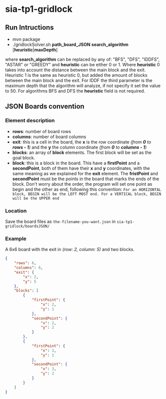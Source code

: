 # sia-tp1-gridlock

## Run Intructions
*    mvn package
*    ./gridlockSolver.sh **path_board_JSON** **search_algorithm** [**heuristic**|**maxDepth**]

where **search_algorithm** can be replaced by any of: "BFS", "DFS", "IDDFS", "ASTAR" or "GREEDY" and **heuristic** can be either 0 or 1. Where **heuristic** 0 takes into account the distance between the main block and the exit. Heuristic 1 is the same as heuristic 0, but added the amount of blocks between the main block and the exit. For IDDF the third parameter is the maximum depth that the algorithm will analyze, if not specify it set the value to 50. For algorithms BFS and DFS the **heuristic** field is not required.

## JSON Boards convention
### Element description
* **rows**: number of board rows
* **columns**: number of board columns
* **exit**: this is a cell in the board, the **x** is the row coordinate _(from **0** to **rows - 1**)_ and the **y** the column coordinate _(from **0** to **columns - 1**)_
* **blocks**: an array of **block** elements. The first block will be set as the goal block.
* **block**: this is a block in the board. This have a **firstPoint** and a **secondPoint**, both of them have their **x** and **y** coordinates, with the same meaning as we explained for the **exit** element. The **fristPoint** and **secondPoint** must be the points in the board that marks the ends of the block. Don't worry about the order, the program will set one point as begin and the other as end, following this convention: ```For an HORIZONTAL block, BEGIN will be the LEFT MOST end. For a VERTICAL block, BEGIN will be the UPPER end```

### Location
Save the board files as ```the-filename-you-want.json``` in ```sia-tp1-gridlock/boardsJSON/```

### Example
A 6x6 board with the exit in _(row: 2, column: 5)_ and two blocks.
```JSON
{
	"rows": 6,
	"columns": 6,
	"exit": {
		"x": 2,
		"y": 5
	},
	"blocks": [
		{
			"firstPoint": {
				"x": 2,
				"y": 1
			},
			"secondPoint": {
				"x": 2,
				"y": 2
			}
		},
		{
			"firstPoint": {
				"x": 3,
				"y": 1
			},
			"secondPoint": {
				"x": 3,
				"y": 2
			}
		}
	]
}
